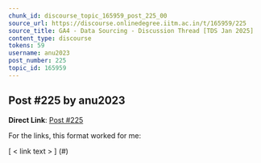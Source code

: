 ```yaml
---
chunk_id: discourse_topic_165959_post_225_00
source_url: https://discourse.onlinedegree.iitm.ac.in/t/165959/225
source_title: GA4 - Data Sourcing - Discussion Thread [TDS Jan 2025]
content_type: discourse
tokens: 59
username: anu2023
post_number: 225
topic_id: 165959
---
```


## Post #225 by anu2023

**Direct Link**: [Post #225](https://discourse.onlinedegree.iitm.ac.in/t/165959/225)

For the links, this format worked for me:

[ &lt; link text &gt; ] (#)

